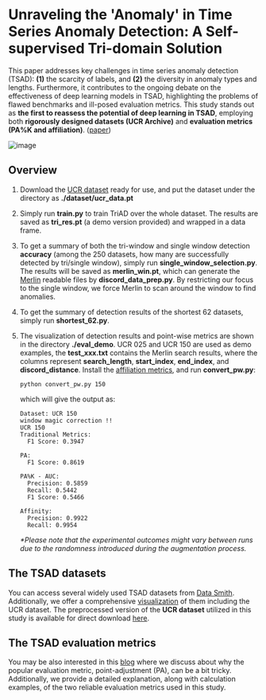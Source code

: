 # Unraveling the 'Anomaly' in Time Series Anomaly Detection: A Self-supervised Tri-domain Solution

This paper addresses key challenges in time series anomaly detection (TSAD): **(1)** the scarcity of labels, and **(2)** the diversity in anomaly types and lengths. Furthermore, it contributes to the ongoing debate on the effectiveness of deep learning models in TSAD, highlighting the problems of flawed benchmarks and ill-posed evaluation metrics. This study stands out as **the first to reassess the potential of deep learning in TSAD**, employing both **rigorously designed datasets (UCR Archive)** and **evaluation metrics (PA%K and affiliation)**. ([paper](https://arxiv.org/pdf/2311.11235.pdf))

![image](https://github.com/pseudo-Skye/TriAD/assets/117964124/dcacb90f-a395-42cf-866c-a75600d40c5e)

## Overview
1. Download the [UCR dataset](https://github.com/pseudo-Skye/Data-Smith/blob/master/TSAD%20Dataset/cleaned_dataset/cleaned_dataset.zip) ready for use, and put the dataset under the directory as **./dataset/ucr_data.pt**
2. Simply run **train.py** to train TriAD over the whole dataset. The results are saved as **tri_res.pt** (a demo version provided) and wrapped in a data frame. 
3. To get a summary of both the tri-window and single window detection **accuracy** (among the 250 datasets, how many are successfully detected by tri/single window), simply run **single_window_selection.py**. The results will be saved as **merlin_win.pt**, which can generate the [Merlin](https://www.cs.ucr.edu/%7Eeamonn/MERLIN_Long_version_for_website.pdf) readable files by **discord_data_prep.py**. By restricting our focus to the single window, we force Merlin to scan around the window to find anomalies. 
4. To get the summary of detection results of the shortest 62 datasets, simply run **shortest_62.py**.
5. The visualization of detection results and point-wise metrics are shown in the directory **./eval_demo**. UCR 025 and UCR 150 are used as demo examples, the **test_xxx.txt** contains the Merlin search results, where the columns represent **search_length**, **start_index**, **end_index**, and **discord_distance**. Install the [affiliation metrics](https://github.com/ahstat/affiliation-metrics-py), and run **convert_pw.py**:

    ```
    python convert_pw.py 150
    ```
    which will give the output as:
    
    ```
    Dataset: UCR 150
    window magic correction !!
    UCR 150
    Traditional Metrics:
      F1 Score: 0.3947
    
    PA:
      F1 Score: 0.8619
    
    PA%K - AUC:
      Precision: 0.5859
      Recall: 0.5442
      F1 Score: 0.5466
    
    Affinity:
      Precision: 0.9922
      Recall: 0.9954
    ```

    _*Please note that the experimental outcomes might vary between runs due to the randomness introduced during the augmentation process._

## The TSAD datasets
You can access several widely used TSAD datasets from [Data Smith](https://github.com/pseudo-Skye/Data-Smith/tree/master/TSAD%20Dataset). Additionally, we offer a comprehensive [visualization](https://github.com/pseudo-Skye/Data-Smith/blob/master/TSAD%20Dataset/visualization%20and%20preprocess.ipynb) of them including the UCR dataset. The preprocessed version of the **UCR dataset** utilized in this study is available for direct download [here](https://github.com/pseudo-Skye/Data-Smith/blob/master/TSAD%20Dataset/cleaned_dataset/cleaned_dataset.zip).

## The TSAD evaluation metrics
You may be also interested in this [blog](https://github.com/pseudo-Skye/Time-Matters/blob/main/anomaly%20detection/Anomaly%20in%20TSAD%20Evaluation.md) where we discuss about why the popular evaluation metric, point-adjustment (PA), can be a bit tricky. Additionally, we provide a detailed explanation, along with calculation examples, of the two reliable evaluation metrics used in this study.

